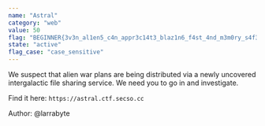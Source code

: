 ```yaml
---
name: "Astral"
category: "web"
value: 50
flag: "BEGINNER{3v3n_al1en5_c4n_appr3c14t3_blaz1n6_f4st_4nd_m3m0ry_s4f3_c0d3}"
state: "active"
flag_case: "case_sensitive"
---
```


We suspect that alien war plans are being distributed via a newly uncovered
intergalactic file sharing service. We need you to go in and investigate.

Find it here: `https://astral.ctf.secso.cc`

Author: @larrabyte

